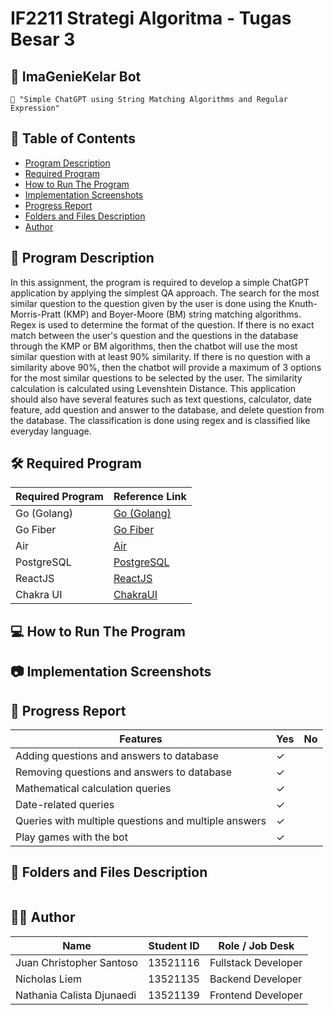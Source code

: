 # IF2211 Strategi Algoritma - Tugas Besar 3

## 🤖 ImaGenieKelar Bot
```
📢 "Simple ChatGPT using String Matching Algorithms and Regular Expression"
```

## **📜 Table of Contents**
* [Program Description](#program-description)
* [Required Program](#required-program)
* [How to Run The Program](#how-to-run-the-program)
* [Implementation Screenshots](#implementation-screenshots)
* [Progress Report](#progress-report)
* [Folders and Files Description](#folders-and-files-description)
* [Author](#author)

## **📄 Program Description**
In this assignment, the program is required to develop a simple ChatGPT application by applying the simplest QA approach. The search for the most similar question to the question given by the user is done using the Knuth-Morris-Pratt (KMP) and Boyer-Moore (BM) string matching algorithms. Regex is used to determine the format of the question. If there is no exact match between the user's question and the questions in the database through the KMP or BM algorithms, then the chatbot will use the most similar question with at least 90% similarity. If there is no question with a similarity above 90%, then the chatbot will provide a maximum of 3 options for the most similar questions to be selected by the user. The similarity calculation is calculated using Levenshtein Distance. This application should also have several features such as text questions, calculator, date feature, add question and answer to the database, and delete question from the database. The classification is done using regex and is classified like everyday language.

## **🛠️ Required Program**
| Required Program | Reference Link |
|------------------|-------------|
| Go (Golang)      | [Go (Golang)](https://go.dev/doc/install) |
| Go Fiber         | [Go Fiber](https://gofiber.io/) |
| Air              | [Air](https://github.com/cosmtrek/air) |
| PostgreSQL       | [PostgreSQL](https://www.postgresql.org/) |
| ReactJS          | [ReactJS](https://react.dev/) |
| Chakra UI        | [ChakraUI](https://chakra-ui.com/) |

## **💻 How to Run The Program**

[//]: # (1. Clone this repo using this command)

[//]: # ()
[//]: # (```sh)

[//]: # (```)


## **📷 Implementation Screenshots**

[//]: # (<img src="docs/assets/.png">)

## **📃 Progress Report**

| Features                                        | Yes      | No |
|-------------------------------------------------|----------|----|
| Adding questions and answers to database        | &check;  |    |
| Removing questions and answers to database      | &check;  |    |
| Mathematical calculation queries                | &check;  |    |
| Date-related queries                            | &check;  |    |
| Queries with multiple questions and multiple answers	 | &check;  |    |
| Play games with the bot                         | &check;  |    |


## **📂 Folders and Files Description**
```bash                             
```

## **👨‍💻 Author**
| Name                      | Student ID | Role / Job Desk     |
|---------------------------|------------|---------------------|
| Juan Christopher Santoso  | 13521116   | Fullstack Developer |
| Nicholas Liem             | 13521135   | Backend Developer   |
| Nathania Calista Djunaedi | 13521139   | Frontend Developer  |
